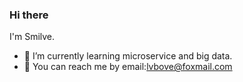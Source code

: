 ### Hi there 

I'm Smilve.
* 🌱 I’m currently learning microservice and big data.
* 💬 You can reach me by email:lvbove@foxmail.com



<!--
**Smilve/Smilve** is a ✨ _special_ ✨ repository because its `README.md` (this file) appears on your GitHub profile.

Here are some ideas to get you started:

- 🔭 I’m currently working on ...
- 🌱 I’m currently learning ...
- 👯 I’m looking to collaborate on ...
- 🤔 I’m looking for help with ...
- 💬 Ask me about ...
- 📫 How to reach me: ...
- 😄 Pronouns: ...
- ⚡ Fun fact: ...
-->
